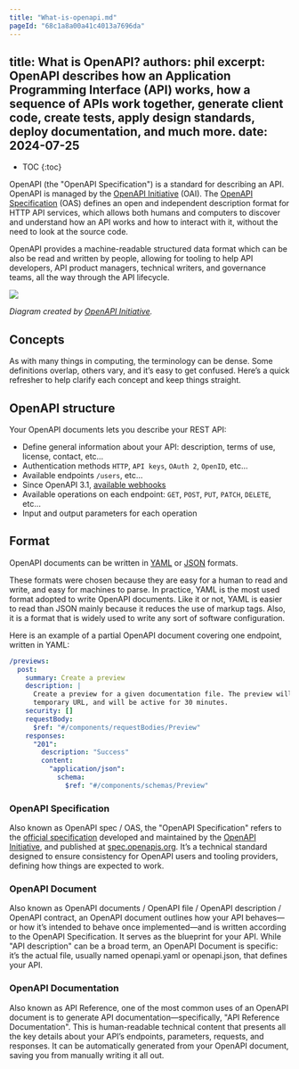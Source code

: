 ```yaml
---
title: "What-is-openapi.md"
pageId: "68c1a8a00a41c4013a7696da"
---
```


## title: What is OpenAPI? authors: phil excerpt: OpenAPI describes how an Application Programming Interface \(API\) works, how a sequence of APIs work together, generate client code, create tests, apply design standards, deploy documentation, and much more. date: 2024\-07\-25

- TOC \{:toc\}

OpenAPI \(the "OpenAPI Specification"\) is a standard for describing an API. OpenAPI is managed by the [OpenAPI Initiative](https://www.openapis.org/) \(OAI\). The [OpenAPI Specification](https://spec.openapis.org/oas/v3.1.0) \(OAS\) defines an open and independent description format for HTTP API services, which allows both humans and computers to discover and understand how an API works and how to interact with it, without the need to look at the source code.

OpenAPI provides a machine\-readable structured data format which can be also be read and written by people, allowing for tooling to help API developers, API product managers, technical writers, and governance teams, all the way through the API lifecycle.

![](/images/guides/openapi/specification/What-is-OpenAPI-Simple-API-Lifecycle-Vertical.png)

*Diagram created by *[*OpenAPI Initiative*](https://www.openapis.org/)*.*

## Concepts

As with many things in computing, the terminology can be dense. Some definitions overlap, others vary, and it’s easy to get confused. Here’s a quick refresher to help clarify each concept and keep things straight.

## OpenAPI structure

Your OpenAPI documents lets you describe your REST API:

- Define general information about your API: description, terms of use, license, contact, etc…
- Authentication methods `HTTP`, `API keys`, `OAuth 2`, `OpenID`, etc…
- Available endpoints `/users`, etc…
- Since OpenAPI 3.1, [available webhooks](https://bump.sh/blog/changes-in-openapi-3-1#webhooks-support)
- Available operations on each endpoint: `GET`, `POST`, `PUT`, `PATCH`, `DELETE`, etc…
- Input and output parameters for each operation

## Format

OpenAPI documents can be written in [YAML](https://yaml.org/spec/1.2.2/) or [JSON](https://www.json.org/json-en.html) formats.

These formats were chosen because they are easy for a human to read and write, and easy for machines to parse. In practice, YAML is the most used format adopted to write OpenAPI documents. Like it or not, YAML is easier to read than JSON mainly because it reduces the use of markup tags. Also, it is a format that is widely used to write any sort of software configuration.

Here is an example of a partial OpenAPI document covering one endpoint, written in YAML:

```yaml
/previews:
  post:
    summary: Create a preview
    description: |
      Create a preview for a given documentation file. The preview will have a unique
      temporary URL, and will be active for 30 minutes.
    security: []
    requestBody:
      $ref: "#/components/requestBodies/Preview"
    responses:
      "201":
        description: "Success"
        content:
          "application/json":
            schema:
              $ref: "#/components/schemas/Preview"
```

### OpenAPI Specification

Also known as OpenAPI spec / OAS, the "OpenAPI Specification" refers to the [official specification](https://github.com/OAI/OpenAPI-Specification) developed and maintained by the [OpenAPI Initiative](https://openapis.org/), and published at [spec.openapis.org](https://spec.openapis.org/). It’s a technical standard designed to ensure consistency for OpenAPI users and tooling providers, defining how things are expected to work.

### OpenAPI Document

Also known as OpenAPI documents / OpenAPI file / OpenAPI description / OpenAPI contract, an OpenAPI document outlines how your API behaves—or how it’s intended to behave once implemented—and is written according to the OpenAPI Specification. It serves as the blueprint for your API. While "API description" can be a broad term, an OpenAPI Document is specific: it’s the actual file, usually named openapi.yaml or openapi.json, that defines your API.

### OpenAPI Documentation

Also known as API Reference, one of the most common uses of an OpenAPI document is to generate API documentation—specifically, "API Reference Documentation". This is human\-readable technical content that presents all the key details about your API’s endpoints, parameters, requests, and responses. It can be automatically generated from your OpenAPI document, saving you from manually writing it all out.